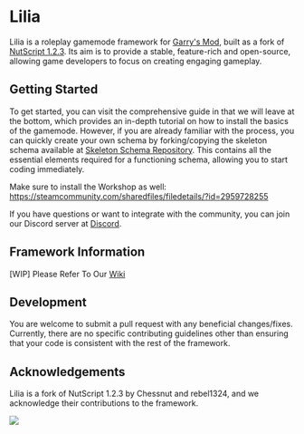# Lilia
 
Lilia is a roleplay gamemode framework for [Garry's Mod](https://gmod.facepunch.com/), built as a fork of [NutScript 1.2.3](https://github.com/NutScript/NutScript). Its aim is to provide a stable, feature-rich and open-source, allowing game developers to focus on creating engaging gameplay.

## Getting Started

To get started, you can visit the comprehensive guide in that we will leave at the bottom, which provides an in-depth tutorial on how to install the basics of the gamemode. However, if you are already familiar with the process, you can quickly create your own schema by forking/copying the skeleton schema available at [Skeleton Schema Repository](https://github.com/bleonheart/Lilia-Skeleton-Schema). This contains all the essential elements required for a functioning schema, allowing you to start coding immediately.

Make sure to install the Workshop as well: https://steamcommunity.com/sharedfiles/filedetails/?id=2959728255

If you have questions or want to integrate with the community, you can join our Discord server at [Discord](https://discord.gg/jWCEUEKQ).

## Framework Information

[WIP] Please Refer To Our [Wiki](https://github.com/bleonheart/Lilia/wiki) 

## Development

You are welcome to submit a pull request with any beneficial changes/fixes. Currently, there are no specific contributing guidelines other than ensuring that your code is consistent with the rest of the framework.

## Acknowledgements

Lilia is a fork of NutScript 1.2.3 by Chessnut and rebel1324, and we acknowledge their contributions to the framework.

<img src="https://repobeats.axiom.co/api/embed/660cce650311f7194a70c7b65fb5e33506950da8.svg"/>